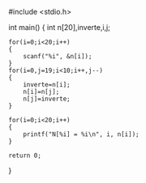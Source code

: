 #include <stdio.h>

int main()
{
	int n[20],inverte,i,j;
	
	for(i=0;i<20;i++)
	{
		scanf("%i", &n[i]);
	}
	for(i=0,j=19;i<10;i++,j--)
	{
		inverte=n[i];
		n[i]=n[j];
		n[j]=inverte;
	}
	
	for(i=0;i<20;i++)
	{
		printf("N[%i] = %i\n", i, n[i]);
	}
		
	return 0;
}
